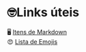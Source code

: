 # 🤓Links úteis

🖥 [Itens de Markdown](markdown-cheatsheet.md)  
😍 [Lista de Emojis](https://www.webfx.com/tools/emoji-cheat-sheet/)

